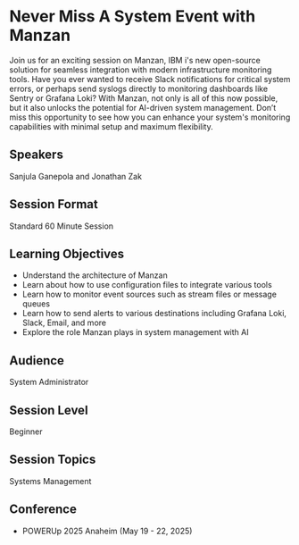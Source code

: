 # Never Miss A System Event with Manzan

Join us for an exciting session on Manzan, IBM i's new open-source solution for seamless integration with modern infrastructure monitoring tools. Have you ever wanted to receive Slack notifications for critical system errors, or perhaps send syslogs directly to monitoring dashboards like Sentry or Grafana Loki? With Manzan, not only is all of this now possible, but it also unlocks the potential for AI-driven system management. Don’t miss this opportunity to see how you can enhance your system's monitoring capabilities with minimal setup and maximum flexibility.

## Speakers
Sanjula Ganepola and Jonathan Zak

## Session Format
Standard 60 Minute Session

## Learning Objectives
* Understand the architecture of Manzan
* Learn about how to use configuration files to integrate various tools
* Learn how to monitor event sources such as stream files or message queues
* Learn how to send alerts to various destinations including Grafana Loki, Slack, Email, and more
* Explore the role Manzan plays in system management with AI

## Audience
System Administrator

## Session Level
Beginner

## Session Topics
Systems Management

## Conference
* POWERUp 2025 Anaheim (May 19 - 22, 2025)